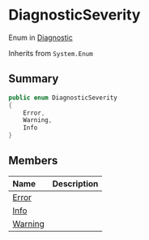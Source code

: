 # DiagnosticSeverity

Enum in [Diagnostic](/api/csharp/yarn.compiler.diagnostic.md)

Inherits from `System.Enum`

## Summary



```csharp
public enum DiagnosticSeverity
{
    Error,
    Warning,
    Info
}
```

## Members

|Name|Description|
|:---|:---|
|[Error](/api/csharp/yarn.compiler.diagnostic.diagnosticseverity.error.md)||
|[Info](/api/csharp/yarn.compiler.diagnostic.diagnosticseverity.info.md)||
|[Warning](/api/csharp/yarn.compiler.diagnostic.diagnosticseverity.warning.md)||

